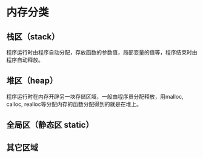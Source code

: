 # 内存分类

## 栈区（stack）
程序运行时由程序自动分配，存放函数的参数值，局部变量的值等，程序结束时由程序自动释放。

<DocsAD/>

## 堆区（heap）
程序运行时在内存开辟另一块存储区域，一般由程序员分配释放，用malloc, calloc, realloc等分配内存的函数分配得到的就是在堆上。

## 全局区（静态区 static）

## 其它区域